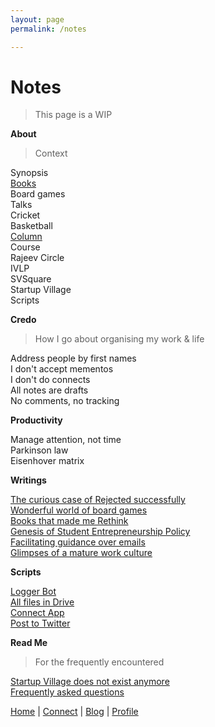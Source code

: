 ```yaml
---
layout: page
permalink: /notes

---
```


# Notes

> This page is a WIP

**About**

> Context

Synopsis <br>
[Books](https://medium.com/@sijokuruvilla/books-e3696a310a12) <br>
Board games <br>
Talks <br>
Cricket <br>
Basketball <br>
[Column](https://notes.sijokuruvilla.in/number-column-maatrbhuumi)<br>
Course <br>
Rajeev Circle <br>
IVLP <br>
SVSquare <br>
Startup Village <br>
Scripts <br>

**Credo**

> How I go about organising my work & life

Address people by first names <br>
I don't accept mementos <br>
I don't do connects <br>
All notes are drafts <br>
No comments, no tracking <br>

**Productivity**

Manage attention, not time <br>
Parkinson law <br>
Eisenhover matrix <br>

**Writings**

[The curious case of Rejected successfully](https://medium.com/@sijokuruvilla/the-curious-case-of-rejected-successfully-399c9cd0599e) <br>
[Wonderful world of board games](https://medium.com/@sijokuruvilla/wonderful-world-of-strategy-board-games-4227a40626df)<br>
[Books that made me Rethink](https://notes.sijokuruvilla.in/books-that-made-me-rethink)<br>
[Genesis of Student Entrepreneurship Policy](https://medium.com/@sijokuruvilla/genesis-of-sep-6453d840c086)<br>
[Facilitating guidance over emails](https://medium.com/@sijokuruvilla/wetech-qualcomm-scholarship-65a85e8e3ab0)<br>
[Glimpses of a mature work culture](https://notes.sijokuruvilla.in/glimpses-of-a-mature-work-culture)<br>

**Scripts**

[Logger Bot](https://notes.sijokuruvilla.in/telegram-logger-bot)<br>
[All files in Drive](https://notes.sijokuruvilla.in/script-all-files-in-drive)<br>
[Connect App](https://notes.sijokuruvilla.in/script-connect-app)<br>
[Post to Twitter](https://notes.sijokuruvilla.in/script-post-to-twitter)<br>

**Read Me**

> For the frequently encountered

[Startup Village does not exist anymore](https://medium.com/@sijokuruvilla/i-receive-several-queries-related-to-startup-village-3383e324a346)<br>
[Frequently asked questions](https://www.sijokuruvilla.in/faq)<br>

[Home](https://www.sijokuruvilla.in/) \| [Connect](https://www.sijokuruvilla.in/connect) \| [Blog](http://notes.sijokuruvilla.in/)  \| [Profile](https://www.sijokuruvilla.in/profile)


<!--

Know
Connect 

Connect
Now
About
 
Writings
Columns
Rethink

Books
Boardgames
Productivity

Talks
Media
Work

Index

* About me
* What am I upto now
* Best way to reach me

Credo

* I still receive queries from Startup Village
* I don't accept mementos
* I don't read newspapers

Articles

* Articles
* Rethink manifesto
* Personal credo

-->